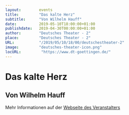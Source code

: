 ```yaml
---
layout:        events
title:         "Das kalte Herz"
subtitle:      "Von Wilhelm Hauff"
date:          2019-05-10T18:00:00+01:00
publishdate:   2019-04-30T00:00:00+01:00
author:        "Deutsches Theater - 2"
place:         "Deutsches Theater - 2"
URL:           "/2019/05/10/18/00/deutschestheater-2"
image:         "deutsches-theater-icon.png"
locURL:         "https://www.dt-goettingen.de/"
---
```


Das kalte Herz
===========

Von Wilhelm Hauff
-----------



Mehr Informationen auf der [Webseite des Veranstalters](https://www.dt-goettingen.de/stueck/das-kalte-herz/)
